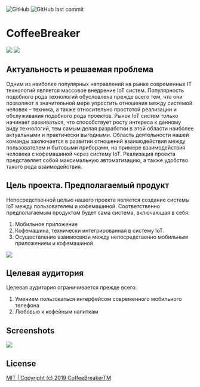 ![GitHub](https://img.shields.io/github/license/kerusey/CoffeeBreaker.svg?label=Coffee%20Breaker)
![GitHub last commit](https://img.shields.io/github/last-commit/kerusey/CoffeeBreaker.svg)
# CoffeeBreaker
<img src="https://user-images.githubusercontent.com/56975858/77643754-fa06ee80-6f70-11ea-88a9-f33b238a8626.jpg"/>

<img src="https://user-images.githubusercontent.com/56975858/77687668-d44d0a00-6faf-11ea-9cc5-30385dfc4a55.jpg"/> 

## Актуальность и решаемая проблема
Одним из наиболее популярных направлений на рынке современных IT технологий является массовое внедрение IoT систем. Популярность подобного рода технологий обусловлена прежде всего тем, что они позволяют в значительной мере упростить отношения между системой человек – техника, а также относительно простотой реализации и обслуживания подобного рода проектов. Рынок IoT систем только начинает развиваться, что способствует росту интереса к данному виду технологий, тем самым делая разработки в этой области наиболее актуальными и практически выгодными.
Область деятельности нашей команды заключается в развитии отношений взаимодействия между пользователем и бытовыми приборами, на примере взаимодействия человека с кофемашиной через систему IoT. Реализация проекта представляет собой максимальную автоматизацию, а также удобство такого рода взаимодействия.

## Цель проекта. Предполагаемый продукт
Непосредственной целью нашего проекта является создание системы IoT между пользователем и кофемашиной. Соответственно предполагаемым продуктом будет сама система, включающая в себя:
1. Мобильное приложение
2. Кофемашина, технически интегрированная в систему IoT.
3. Осуществление взаимосвязи между непосредственно мобильным приложением и кофемашиной.
<img src="https://user-images.githubusercontent.com/56975858/77685462-87b3ff80-6fac-11ea-8010-1e1b4ea46549.jpg"/>

## Целевая аудитория
Целевая аудитория ограничивается прежде всего:
1. Умением пользоваться интерфейсом современного мобильного телефона
2. Любовью к кофейным напиткам

## Screenshots
<img src="https://user-images.githubusercontent.com/56975858/77644402-fd4eaa00-6f71-11ea-8827-1ae0f531f927.jpg"/>


## License
[MIT | Copyright (c) 2019 CoffeeBreakerTM](https://github.com/kerusey/CoffeeBreaker/blob/master/LICENSE)

